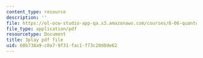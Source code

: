 ```yaml
---
content_type: resource
description: ''
file: https://ol-ocw-studio-app-qa.s3.amazonaws.com/courses/8-06-quantum-physics-iii-spring-2018/68b738a9c0a79f31fac1f73c20d0de62_8Uh0qSp_Vck.pdf
file_type: application/pdf
resourcetype: Document
title: 3play pdf file
uid: 68b738a9-c0a7-9f31-fac1-f73c20d0de62
---
```

